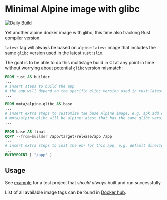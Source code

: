 # Minimal Alpine image with glibc

[![Daily Build](https://github.com/mmta/alpine-glibc/actions/workflows/cron.yaml/badge.svg)](https://github.com/mmta/alpine-glibc/actions/workflows/cron.yaml)

Yet another alpine docker image with glibc, this time also tracking Rust compiler version.

`latest` tag will always be based on `alpine:latest` image that includes the same `glibc` version used in the latest `rust:slim`.

The goal is to be able to do this multistage build in CI at any point in time without worrying about potential `glibc` version mismatch:

```Dockerfile
FROM rust AS builder
...
# insert steps to build the app
# the app will depend on the specific glibc version used in rust:latest.
...

FROM mmta/alpine-glibc AS base
...
# insert extra steps to customize the base Alpine image, e.g. apk add etc.
# mmta/alpine-glibc will be alpine:latest that has the same glibc version as rust:latest.
...

FROM base AS final
COPY --from=builder /app/target/release/app /app
...
# insert extra steps to init the env for this app, e.g. default directories, cfg files etc.
...
ENTRYPOINT [ "/app" ]
```

## Usage

See [example](./example) for a test project that _should always_ built and run successfully.

List of all available image tags can be found in [Docker hub](https://hub.docker.com/r/mmta/alpine-glibc).
